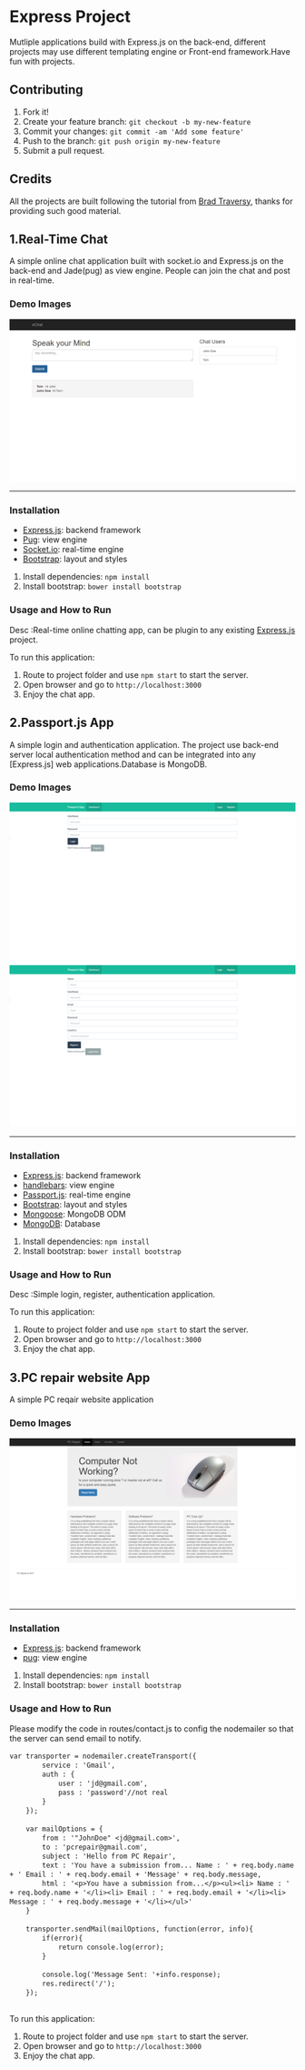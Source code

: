 # Express Project

Mutliple applications build with Express.js on the back-end, different projects may use different templating engine or Front-end framework.Have fun with projects.

## Contributing

1. Fork it!
2. Create your feature branch: `git checkout -b my-new-feature`
3. Commit your changes: `git commit -am 'Add some feature'`
4. Push to the branch: `git push origin my-new-feature`
5. Submit a pull request.

## Credits

All the projects are built following the tutorial from [Brad Traversy](https://github.com/bradtraversy?tab=repositories), thanks for providing such good material.

## 1.Real-Time Chat 

A simple online chat application built with socket.io and Express.js on the back-end and Jade(pug) as view engine. People can join the chat and post in real-time.

### Demo Images
![alt text](https://github.com/Xu-Guo/express_projects/blob/master/demoimages/chatio.png)
<hr>

### Installation

* [Express.js](http://expressjs.com): backend framework	
* [Pug](https://pugjs.org/api/getting-started.html): view engine
* [Socket.io](https://socket.io/): real-time engine
* [Bootstrap](http://www.getbootstrap.com):  layout and styles


1. Install dependencies: ```npm install```
2. Install bootstrap: ```bower install bootstrap```

### Usage and How to Run

Desc :Real-time online chatting app, can be plugin to any existing [Express.js](http://expressjs.com) project.<br>

To run this application: 
1. Route to project folder and use ```npm start``` to start the server.
2. Open browser and go to ```http://localhost:3000```
3. Enjoy the chat app.

## 2.Passport.js App 

A simple login and authentication application. The project use back-end server local authentication method and can be integrated into any [Express.js] web applications.Database is MongoDB.

### Demo Images
![alt text](https://github.com/Xu-Guo/express_projects/blob/master/demoimages/passportapp.png)
![alt text](https://github.com/Xu-Guo/express_projects/blob/master/demoimages/passportapp1.png)
<hr>

### Installation

* [Express.js](http://expressjs.com): backend framework	
* [handlebars](http://handlebarsjs.com/): view engine
* [Passport.js](http://passportjs.org/): real-time engine
* [Bootstrap](http://www.getbootstrap.com):  layout and styles
* [Mongoose](http://mongoosejs.com/): MongoDB ODM
* [MongoDB](https://www.mongodb.com/): Database


1. Install dependencies: ```npm install```
2. Install bootstrap: ```bower install bootstrap```

### Usage and How to Run

Desc :Simple login, register, authentication application.<br>

To run this application: 
1. Route to project folder and use ```npm start``` to start the server.
2. Open browser and go to ```http://localhost:3000```
3. Enjoy the chat app.


## 3.PC repair website App 

A simple PC reqair website application 

### Demo Images
![alt text](https://github.com/Xu-Guo/express_projects/blob/master/demoimages/pcrepair.png)
<hr>

### Installation

* [Express.js](http://expressjs.com): backend framework	
* [pug](https://pugjs.org/api/getting-started.html): view engine


1. Install dependencies: ```npm install```
2. Install bootstrap: ```bower install bootstrap```

### Usage and How to Run

Please modify the code in routes/contact.js to config the nodemailer so that the server can send email to notify.

```
var transporter = nodemailer.createTransport({
        service : 'Gmail',
        auth : {
            user : 'jd@gmail.com',
            pass : 'password'//not real
        }
    });

    var mailOptions = {
        from : '"JohnDoe" <jd@gmail.com>',
        to : 'pcrepair@gmail.com',
        subject : 'Hello from PC Repair',
        text : 'You have a submission from... Name : ' + req.body.name + ' Email : ' + req.body.email + 'Message' + req.body.message,
        html : '<p>You have a submission from...</p><ul><li> Name : ' + req.body.name + '</li><li> Email : ' + req.body.email + '</li><li> Message : ' + req.body.message + '</li></ul>'
    }

    transporter.sendMail(mailOptions, function(error, info){
        if(error){
            return console.log(error);
        }

        console.log('Message Sent: '+info.response);
        res.redirect('/');
    }); 
    
```

To run this application: 
1. Route to project folder and use ```npm start``` to start the server.
2. Open browser and go to ```http://localhost:3000```
3. Enjoy the chat app.

